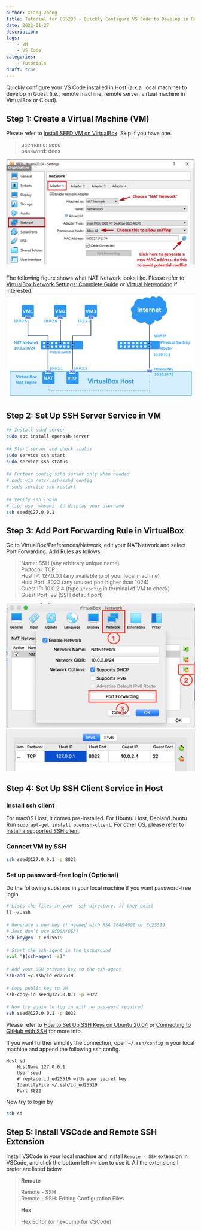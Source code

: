 ```yaml
---
author: Xiang Zheng
title: Tutorial for CS5293 - Quickly Configure VS Code to Develop in Remote Machine
date: 2022-01-27
description:
tags:
    - VM
    - VS Code
categories:
    - Tutorials
draft: true
---
```


Quickly configure your VS Code installed in Host (a.k.a. local machine) to develop in Guest (i.e., remote machine, remote server, virtual machine in VirtualBox or Cloud).

## Step 1: Create a Virtual Machine (VM)

Please refer to [Install SEED VM on VirtualBox](https://github.com/seed-labs/seed-labs/blob/master/manuals/vm/seedvm-manual.md). Skip if you have one.

> username: seed  
> password: dees

![VM Network panel](VM_network_conf.png)

The following figure shows what NAT Network looks like. Please refer to [VirtualBox Network Settings: Complete Guide](https://www.nakivo.com/blog/virtualbox-network-setting-guide/) or [Virtual Networking](https://www.virtualbox.org/manual/ch06.html) if interested.
![NAT network](NAT_network.png)

## Step 2: Set Up SSH Server Service in VM

```bash
## Install sshd server
sudo apt install openssh-server

## Start server and check status
sudo service ssh start
sudo service ssh status

## Further config sshd server only when needed
# sudo vim /etc/.ssh/sshd_config
# sudo service ssh restart

## Verify ssh login
# tip: use `whoami` to display your username
ssh seed@127.0.0.1
```

## Step 3: Add Port Forwarding Rule in VirtualBox

Go to VirtualBox/Preferences/Network, edit your NATNetwork and select Port Forwarding. Add Rules as follows.

> Name: SSH (any arbitrary unique name)  
> Protocol: TCP  
> Host IP: 127.0.0.1 (any available ip of your local machine)  
> Host Port: 8022 (any unused port higher than 1024)  
> Guest IP: 10.0.2.4 (type `ifconfig` in terminal of VM to check)  
> Guest Port: 22 (SSH default port)

![VirtualBox Network panel](port_forwarding.png)
![Port forwarding rule](rule.png)

## Step 4: Set Up SSH Client Service in Host

### Install ssh client

For macOS Host, it comes pre-installed. For Ubuntu Host, Debian/Ubuntu Run `sudo apt-get install openssh-client`. For other OS, please refer to [Install a supported SSH client](https://code.visualstudio.com/docs/remote/troubleshooting#_installing-a-supported-ssh-client).

### Connect VM by SSH

```bash
ssh seed@127.0.0.1 -p 8022
```

### Set up password-free login (Optional)

Do the following substeps in your local machine if you want password-free login.

```bash
# Lists the files in your .ssh directory, if they exist
ll ~/.ssh

# Generate a new key if needed with RSA 2048⁄4096 or Ed25519
# Just don’t use ECDSA/DSA!
ssh-keygen -t ed25519

# Start the ssh-agent in the background
eval "$(ssh-agent -s)"

# Add your SSH private key to the ssh-agent
ssh-add ~/.ssh/id_ed25519

# Copy public key to VM
ssh-copy-id seed@127.0.0.1 -p 8022

# Now try again to log in with no password required
ssh seed@127.0.0.1 -p 8022
```

Please refer to [How to Set Up SSH Keys on Ubuntu 20.04](https://www.digitalocean.com/community/tutorials/how-to-set-up-ssh-keys-on-ubuntu-20-04) or [Connecting to GitHub with SSH](https://docs.github.com/en/authentication/connecting-to-github-with-ssh) for more info.

If you want further simplify the connection, open `~/.ssh/config` in your local machine and append the following ssh config.

```ssh_config
Host sd
    HostName 127.0.0.1
    User seed
    # replace id_ed25519 with your secret key
    IdentityFile ~/.ssh/id_ed25519
    Port 8022
```

Now try to login by

```bash
ssh sd
```

## Step 5: Install VSCode and Remote SSH Extension

Install VSCode in your local machine and install `Remote - SSH` extension in VSCode, and click the bottom left `><` icon to use it. All the extensions I prefer are listed below.

> **Remote**
>
> Remote - SSH  
> Remote - SSH: Editing Configuration Files
>
> **Hex**
>
> Hex Editor (or hexdump for VSCode)
>
